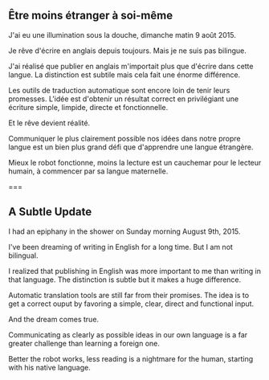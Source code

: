 ## Être moins étranger à soi-même

J'ai eu une illumination sous la douche, dimanche matin 9 août 2015.

Je rêve d'écrire en anglais depuis toujours. Mais je ne suis pas bilingue.

J'ai réalisé que publier en anglais m'importait plus que d'écrire dans cette langue. La distinction est subtile mais cela fait une énorme différence.

Les outils de traduction automatique sont encore loin de tenir leurs promesses. L'idée est d'obtenir un résultat correct en privilégiant une écriture simple, limpide, directe et fonctionnelle.

Et le rêve devient réalité.

Communiquer le plus clairement possible nos idées dans notre propre langue est un bien plus grand défi que d'apprendre une langue étrangère.

Mieux le robot fonctionne, moins la lecture est un cauchemar pour le lecteur humain, à commencer par sa langue maternelle.

===

## A Subtle Update

I had an epiphany in the shower on Sunday morning August 9th, 2015.

I've been dreaming of writing in English for a long time. But I am not bilingual.

I realized that publishing in English was more important to me than writing in that language. The distinction is subtle but it makes a huge difference.

Automatic translation tools are still far from their promises. The idea is to get a correct ouput by favoring a simple, clear, direct and functional input.

And the dream comes true.

Communicating as clearly as possible ideas in our own language is a far greater challenge than learning a foreign one.

Better the robot works, less reading is a nightmare for the human, starting with his native language.